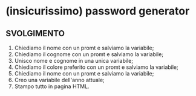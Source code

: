 (insicurissimo) password generator
===

## SVOLGIMENTO

1. Chiediamo il nome con un promt e salviamo la variabile;
2. Chiediamo il cognome con un promt e salviamo la variabile;
3. Unisco nome e cognome in una unica variabile;
4. Chiediamo il colore preferito con un promt e salviamo la variabile;
5. Chiediamo il nome con un promt e salviamo la variabile;
6. Creo una variabile dell'anno attuale;
7. Stampo tutto in pagina HTML.
